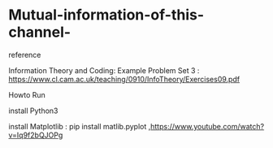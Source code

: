 # Mutual-information-of-this-channel-

reference

 Information Theory and Coding: Example Problem Set 3 : https://www.cl.cam.ac.uk/teaching/0910/InfoTheory/Exercises09.pdf

Howto Run

  install Python3
  
  install Matplotlib : pip install matlib.pyplot ,https://www.youtube.com/watch?v=Iq9f2bQJOPg
